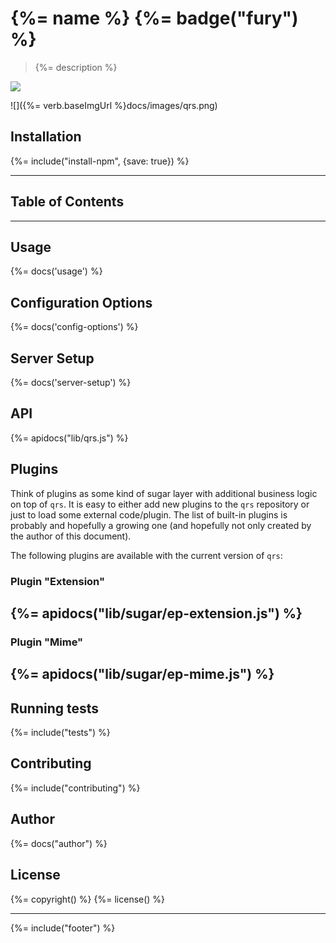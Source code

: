 # {%= name %} {%= badge("fury") %}
> {%= description %}

[![](http://serve.mod.bz/branch/)](https://github.com/stefanwalther/qrs)

![]({%= verb.baseImgUrl %}docs/images/qrs.png)

## Installation
{%= include("install-npm", {save: true}) %}

---
## Table of Contents
<!-- toc -->

---

## Usage
{%= docs('usage') %}

## Configuration Options
{%= docs('config-options') %}

## Server Setup
{%= docs('server-setup') %}

## API
{%= apidocs("lib/qrs.js") %}

## Plugins
Think of plugins as some kind of sugar layer with additional business logic on top of `qrs`.
It is easy to either add new plugins to the `qrs` repository or just to load some external code/plugin.
The list of built-in plugins is probably and hopefully a growing one (and hopefully not only created by the author of this document).

The following plugins are available with the current version of `qrs`:

### Plugin "Extension"
{%= apidocs("lib/sugar/ep-extension.js") %}
---

### Plugin "Mime"
{%= apidocs("lib/sugar/ep-mime.js") %}
---

## Running tests
{%= include("tests") %}

## Contributing
{%= include("contributing") %}

## Author
{%= docs("author") %}

## License
{%= copyright() %}
{%= license() %}

***
{%= include("footer") %}
